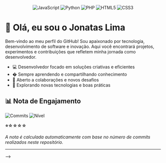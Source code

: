 


<p align="center">
	<img src="https://img.shields.io/badge/JavaScript-F7DF1E?style=for-the-badge&logo=javascript&logoColor=black" alt="JavaScript"/>
	<img src="https://img.shields.io/badge/Python-3776AB?style=for-the-badge&logo=python&logoColor=white" alt="Python"/>
	<img src="https://img.shields.io/badge/PHP-777BB4?style=for-the-badge&logo=php&logoColor=white" alt="PHP"/>
	<img src="https://img.shields.io/badge/HTML5-E34F26?style=for-the-badge&logo=html5&logoColor=white" alt="HTML5"/>
	<img src="https://img.shields.io/badge/CSS3-1572B6?style=for-the-badge&logo=css3&logoColor=white" alt="CSS3"/>
</p>

# 👋 Olá, eu sou o Jonatas Lima

Bem-vindo ao meu perfil do GitHub! Sou apaixonado por tecnologia, desenvolvimento de software e inovação. Aqui você encontrará projetos, experimentos e contribuições que refletem minha jornada como desenvolvedor.

- 💻 Desenvolvedor focado em soluções criativas e eficientes
- � Sempre aprendendo e compartilhando conhecimento
- 🤝 Aberto a colaborações e novos desafios
- 🌱 Explorando novas tecnologias e boas práticas



## 📊 Nota de Engajamento

![Commits](https://img.shields.io/badge/Commits-1-blue?style=for-the-badge&logo=git)
![Nível](https://img.shields.io/badge/Nível-Iniciante-lightgrey?style=for-the-badge&logo=star)

**⭐☆☆☆☆**

_A nota é calculada automaticamente com base no número de commits realizados neste repositório._

---
<!-- ...existing code... -->
-->
